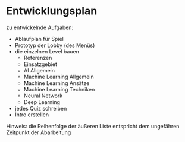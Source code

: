 # Entwicklungsplan

zu entwickelnde Aufgaben:

* Ablaufplan für Spiel
* Prototyp der Lobby (des Menüs)
* die einzelnen Level bauen
  * Referenzen
  * Einsatzgebiet
  * AI Allgemein
  * Machine Learning Allgemein
  * Machine Learning Ansätze
  * Machine Learning Techniken
  * Neural Network
  * Deep Learning
* jedes Quiz schreiben
* Intro erstellen

Hinweis: die Reihenfolge der äußeren Liste entspricht dem ungefähren Zeitpunkt der Abarbeitung
